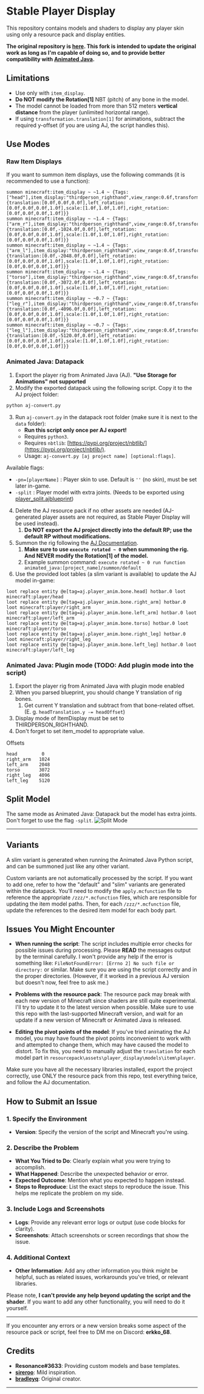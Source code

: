 # Stable Player Display

This repository contains models and shaders to display any player skin using only a resource pack and display entities.

**The original repository is [here](https://github.com/bradleyq/stable_player_display/tree/main). This fork is intended to update the original work as long as I'm capable of doing so, and to provide better compatibility with [Animated Java](https://animated-java.dev/).**

## Limitations

- Use only with `item_display`.
- **Do NOT modify the Rotation[1]** NBT (pitch) of any bone in the model.
- The model cannot be loaded from more than 512 meters **vertical distance** from the player (unlimited horizontal range).
- If using `transformation.translation[1]` for animations, subtract the required y-offset (if you are using AJ, the script handles this).

## Use Modes

### Raw Item Displays

If you want to summon item displays, use the following commands (it is recommended to use a function):

```
summon minecraft:item_display ~ ~1.4 ~ {Tags:["head"],item_display:"thirdperson_righthand",view_range:0.6f,transformation:{translation:[0.0f,0.0f,0.0f],left_rotation:[0.0f,0.0f,0.0f,1.0f],scale:[1.0f,1.0f,1.0f],right_rotation:[0.0f,0.0f,0.0f,1.0f]}}
summon minecraft:item_display ~ ~1.4 ~ {Tags:["arm_r"],item_display:"thirdperson_righthand",view_range:0.6f,transformation:{translation:[0.0f,-1024.0f,0.0f],left_rotation:[0.0f,0.0f,0.0f,1.0f],scale:[1.0f,1.0f,1.0f],right_rotation:[0.0f,0.0f,0.0f,1.0f]}}
summon minecraft:item_display ~ ~1.4 ~ {Tags:["arm_l"],item_display:"thirdperson_righthand",view_range:0.6f,transformation:{translation:[0.0f,-2048.0f,0.0f],left_rotation:[0.0f,0.0f,0.0f,1.0f],scale:[1.0f,1.0f,1.0f],right_rotation:[0.0f,0.0f,0.0f,1.0f]}}
summon minecraft:item_display ~ ~1.4 ~ {Tags:["torso"],item_display:"thirdperson_righthand",view_range:0.6f,transformation:{translation:[0.0f,-3072.0f,0.0f],left_rotation:[0.0f,0.0f,0.0f,1.0f],scale:[1.0f,1.0f,1.0f],right_rotation:[0.0f,0.0f,0.0f,1.0f]}}
summon minecraft:item_display ~ ~0.7 ~ {Tags:["leg_r"],item_display:"thirdperson_righthand",view_range:0.6f,transformation:{translation:[0.0f,-4096.0f,0.0f],left_rotation:[0.0f,0.0f,0.0f,1.0f],scale:[1.0f,1.0f,1.0f],right_rotation:[0.0f,0.0f,0.0f,1.0f]}}
summon minecraft:item_display ~ ~0.7 ~ {Tags:["leg_l"],item_display:"thirdperson_righthand",view_range:0.6f,transformation:{translation:[0.0f,-5120.0f,0.0f],left_rotation:[0.0f,0.0f,0.0f,1.0f],scale:[1.0f,1.0f,1.0f],right_rotation:[0.0f,0.0f,0.0f,1.0f]}}
```

### Animated Java: Datapack

1. Export the player rig from Animated Java (AJ). **"Use Storage for Animations" not supported**
2. Modify the exported datapack using the following script. Copy it to the AJ project folder:
```bash
python aj-convert.py
```

3. Run `aj-convert.py` in the datapack root folder (make sure it is next to the `data` folder):
   - **Run this script only once per AJ export!**
   - Requires `python3`.
   - Requires `nbtlib`: [https://pypi.org/project/nbtlib/](https://pypi.org/project/nbtlib/).
   - Usage: `aj-convert.py [aj project name] [optional:flags]`.

Available flags:
- `-pn=[playerName]` : Player skin to use. Default is `''` (no skin), must be set later in-game.
- `-split` : Player model with extra joints. (Needs to be exported using [player_split.ajblueprint](animated-java-resources/player_split.ajblueprint))

4. Delete the AJ resource pack if no other assets are needed (AJ-generated player assets are not required, as Stable Player Display will be used instead).
   1. **Do NOT export the AJ project directly into the default RP; use the default RP without modifications.**
5. Summon the rig following the [AJ Documentation](https://animated-java.dev/docs/introduction/what-is-animated-java).
   1. **Make sure to use ```execute rotated ~ 0``` when summoning the rig. And NEVER modify the Rotation[1] of the model.**
   2. Example summon command: ```execute rotated ~ 0 run function animated_java:[project_name]/summon/default```
6. Use the provided loot tables (a slim variant is available) to update the AJ model in-game:

```
loot replace entity @e[tag=aj.player_anim.bone.head] hotbar.0 loot minecraft:player/head
loot replace entity @e[tag=aj.player_anim.bone.right_arm] hotbar.0 loot minecraft:player/right_arm
loot replace entity @e[tag=aj.player_anim.bone.left_arm] hotbar.0 loot minecraft:player/left_arm
loot replace entity @e[tag=aj.player_anim.bone.torso] hotbar.0 loot minecraft:player/torso
loot replace entity @e[tag=aj.player_anim.bone.right_leg] hotbar.0 loot minecraft:player/right_leg
loot replace entity @e[tag=aj.player_anim.bone.left_leg] hotbar.0 loot minecraft:player/left_leg
```
### Animated Java: Plugin mode (TODO: Add plugin mode into the script)
1. Export the player rig from Animated Java with plugin mode enabled
2. When you parsed blueprint, you should change Y translation of rig bones. 
   1. Get current Y translation and subtract from that bone-related offset. (E. g. `headTranslation.y -= headOffset`)
3. Display mode of ItemDisplay must be set to THIRDPERSON_RIGHTHAND.
4. Don't forget to set item_model to appropriate value.

Offsets
```
head         0
right_arm   1024
left_arm    2048
torso       3072
right_leg   4096
left_leg    5120
```

## Split Model
The same mode as Animated Java: Datapack but the model has extra joints. Don't forget to use the flag `-split`.
![Split Mode](assets/player_anim.gif)

---

## Variants

A slim variant is generated when running the Animated Java Python script, and can be summoned just like any other variant.

Custom variants are not automatically processed by the script. If you want to add one, refer to how the "default" and "slim" variants are generated within the datapack. You'll need to modify the `apply.mcfunction` file to reference the appropriate `/zzz/*.mcfunction` files, which are responsible for updating the item model paths. Then, for each `/zzz/*.mcfunction` file, update the references to the desired item model for each body part.

## Issues You Might Encounter

- **When running the script**: The script includes multiple error checks for possible issues during processing. Please **READ** the messages output by the terminal carefully. I won't provide any help if the error is something like: `FileNotFoundError: [Errno 2] No such file or directory:` or similar. Make sure you are using the script correctly and in the proper directories. (However, if it worked in a previous AJ version but doesn't now, feel free to ask me.)

- **Problems with the resource pack**: The resource pack may break with each new version of Minecraft since shaders are still quite experimental. I'll try to update it to the latest version when possible. Make sure to use this repo with the last-supported Minecraft version, and wait for an update if a new version of Minecraft or Animated Java is released.

- **Editing the pivot points of the model**: If you've tried animating the AJ model, you may have found the pivot points inconvenient to work with and attempted to change them, which may have caused the model to distort. To fix this, you need to manually adjust the `translation` for each model part in `resourcepack\assets\player_display\models\item\player`.

Make sure you have all the necessary libraries installed, export the project correctly, use ONLY the resource pack from this repo, test everything twice, and follow the AJ documentation. 

## How to Submit an Issue

### 1. **Specify the Environment**
   - **Version**: Specify the version of the script and Minecraft you're using.

### 2. **Describe the Problem**
   - **What You Tried to Do**: Clearly explain what you were trying to accomplish.
   - **What Happened**: Describe the unexpected behavior or error.
   - **Expected Outcome**: Mention what you expected to happen instead.
   - **Steps to Reproduce**: List the exact steps to reproduce the issue. This helps me replicate the problem on my side.

### 3. **Include Logs and Screenshots**
   - **Logs**: Provide any relevant error logs or output (use code blocks for clarity).
   - **Screenshots**: Attach screenshots or screen recordings that show the issue.

### 4. **Additional Context**
   - **Other Information**: Add any other information you think might be helpful, such as related issues, workarounds you've tried, or relevant libraries.

Please note, **I can't provide any help beyond updating the script and the shader**. If you want to add any other functionality, you will need to do it yourself.

---

If you encounter any errors or a new version breaks some aspect of the resource pack or script, feel free to DM me on Discord: **erkko_68**.

## Credits

- **Resonance#3633**: Providing custom models and base templates.
- **[sireroo](https://github.com/sireroo)**: Mild inspiration.
- **[bradleyq](https://github.com/bradleyq/stable_player_display/tree/main)**: Original creator.
---
